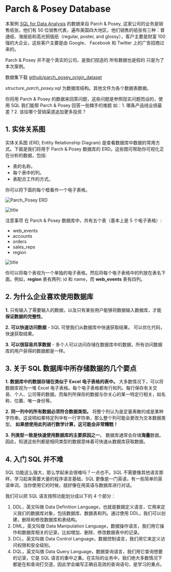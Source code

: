 # Parch & Posey Database



本案例 [SQL for Data Analysis](https://classroom.udacity.com/courses/ud198) 的数据来自 Parch & Posey, 这家公司的业务是销售纸张，他们有 50 位销售代表，遍布美国四大地区，他们销售的纸张有三种：普通纸、海报纸和高光铜版纸（regular, poster, and glossy），客户主要是财富 100 强的大企业，这些客户主要是由 Google、 Facebook 和 Twitter 上的广告招商过来的。

Parch & Posey 并不是个真实的公司，是我们捏造的 所有数据也是假的 只是为了本次案例。

数据集下载 [github/parch_posey_origin_dataset](<https://github.com/hufe09/parch_posey_origin_dataset>)

*structure_parch_posey.sql* 为数据库结构。其他文件为各个数据表数据。

你将用 Parch & Posey 的数据来回答问题，这些问题是参照现实问题而设的，使用 SQL 我们能帮 Parch & Posey 回答一些棘手的难题 如：1. 哪条产品线业绩最差？2. 该往哪个营销渠道追加更多投资？

## 1. 实体关系图

实体关系图 (ERD, Entity Relationship Diagram) 是查看数据库中数据的常用方式。下面是我们将用于 Parch & Posey 数据库的 ERD。这些图可帮助你可视化正在分析的数据，包括:

- 表的名称。 
- 每个表中的列。 
- 表配合工作的方式。

你可以将下面的每个框看作一个电子表格。

![Parch_Posey ERD](https://gitee.com/hufe09/image_hosting/raw/master/PicGo/Parch_Posey.png)

![title](https://gitee.com/hufe09/image_hosting/raw/master/PicGo/NtaeC1mzfAdJBjW.png)


注意事项
在 Parch & Posey 数据库中，共有五个表（基本上是 5 个电子表格）: 

- web_events 
- accounts 
- orders 
- sales_reps 
- region 

![title](https://gitee.com/hufe09/image_hosting/raw/master/PicGo/Z1LaTqj9SMBpU4l.png)

你可以将每个表视为一个单独的电子表格。然后将每个电子表格中的列放在表名下面。例如，**region** 表有两列: id 和 name，而 **web_events** 表有四列。

## 2. 为什么企业喜欢使用数据库

**1.**   只有输入了需要输入的数据，以及只有某些用户能够将数据输入数据库，才能**保证数据的完整性**。

**2.**    **可以快速访问数据** - SQL 可使我们从数据库中快速获取结果。 可以优化代码，快速获取结果。 

**3.**    **可以很容易共享数据** - 多个人可以访问存储在数据库中的数据，所有访问数据库的用户获得的数据都是一样。

 

## 3. 关于 SQL 数据库中所存储数据的几个要点

**1.**    **数据库中的数据存储在类似于** **Excel** **电子表格的表中。** 大多数情况下，可以将数据库视为一堆 Excel 电子表格。每个电子表格都有行和列。每行保存有关交易、个人、公司等的数据。而每列所保存的数据与你关心的某一特定行相关，如名称、位置、唯一身份等。

**2.**    **同一列中的所有数据必须符合数据类型。** 将整个列认为是定量离散的或是某种字符串。这说明如果特定列中有一行字符串，那么整个列可能会更改为文本数据类型。 **如果想使用此列进行数学计算，这可能会非常糟糕！** 

**3.**    **列类型一致是快速使用数据库的主要原因之一**。 
 数据库通常会存储**海量**数据。因此，知道这些列都是相同类型的数据意味着可快速从数据库获取数据。



## 4. 入门 SQL 并不难

SQL 功能这么强大，那么学起来会很难吗？一点也不。SQL 不需要像其他语言那样，学习起来需要大量的程序语言基础，SQL 更像是一门英语，有一些简单的英语单词，当你使用它的时候，就好像在用英语与数据库进行对话。

我们可以把 SQL 语言按照功能划分成以下的 4 个部分：

1. DDL，英文叫做 Data Definition Language，也就是数据定义语言，它用来定义我们的数据库对象，包括数据库、数据表和列。通过使用 DDL，我们可以创建，删除和修改数据库和表结构。
2. DML，英文叫做 Data Manipulation Language，数据操作语言，我们用它操作和数据库相关的记录，比如增加、删除、修改数据表中的记录。
3. DCL，英文叫做 Data Control Language，数据控制语言，我们用它来定义访问权限和安全级别。
4. DQL，英文叫做 Data Query Language，数据查询语言，我们用它查询想要的记录，它是 SQL 语言的重中之重。在实际的业务中，我们绝大多数情况下都是在和查询打交道，因此学会编写正确且高效的查询语句，是学习的重点。